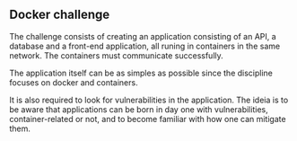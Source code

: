 ## Docker challenge

The challenge consists of creating an application consisting of an API, a database and a front-end application, all runing in containers in the same network. The containers must communicate successfully. 

The application itself can be as simples as possible since the discipline focuses on docker and containers.

It is also required to look for vulnerabilities in the application. The ideia is to be aware that applications can be born in day one with vulnerabilities, container-related or not, and to become familiar with how one can mitigate them.